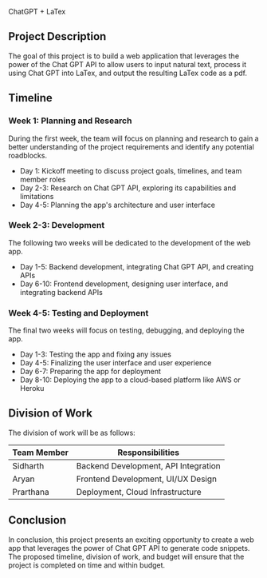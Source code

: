 ChatGPT + LaTex

## Project Description

The goal of this project is to build a web application that leverages the power of the Chat GPT API to allow users to input natural text, process it using Chat GPT into LaTex, and output the resulting LaTex code as a pdf. 

## Timeline

### Week 1: Planning and Research

During the first week, the team will focus on planning and research to gain a better understanding of the project requirements and identify any potential roadblocks.

- Day 1: Kickoff meeting to discuss project goals, timelines, and team member roles
- Day 2-3: Research on Chat GPT API, exploring its capabilities and limitations
- Day 4-5: Planning the app's architecture and user interface

### Week 2-3: Development

The following two weeks will be dedicated to the development of the web app.

- Day 1-5: Backend development, integrating Chat GPT API, and creating APIs
- Day 6-10: Frontend development, designing user interface, and integrating backend APIs

### Week 4-5: Testing and Deployment

The final two weeks will focus on testing, debugging, and deploying the app.

- Day 1-3: Testing the app and fixing any issues
- Day 4-5: Finalizing the user interface and user experience
- Day 6-7: Preparing the app for deployment
- Day 8-10: Deploying the app to a cloud-based platform like AWS or Heroku

## Division of Work

The division of work will be as follows:

| Team Member | Responsibilities |
|-------------|------------------|
| Sidharth        | Backend Development, API Integration |
| Aryan       | Frontend Development, UI/UX Design |
| Prarthana     | Deployment, Cloud Infrastructure |


## Conclusion

In conclusion, this project presents an exciting opportunity to create a web app that leverages the power of Chat GPT API to generate code snippets. The proposed timeline, division of work, and budget will ensure that the project is completed on time and within budget.
